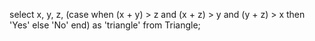 select
    x,
    y,
    z,
    (case when (x + y) > z and (x + z) > y and (y + z) > x then 'Yes' else 'No' end) as 'triangle'
from
    Triangle;
